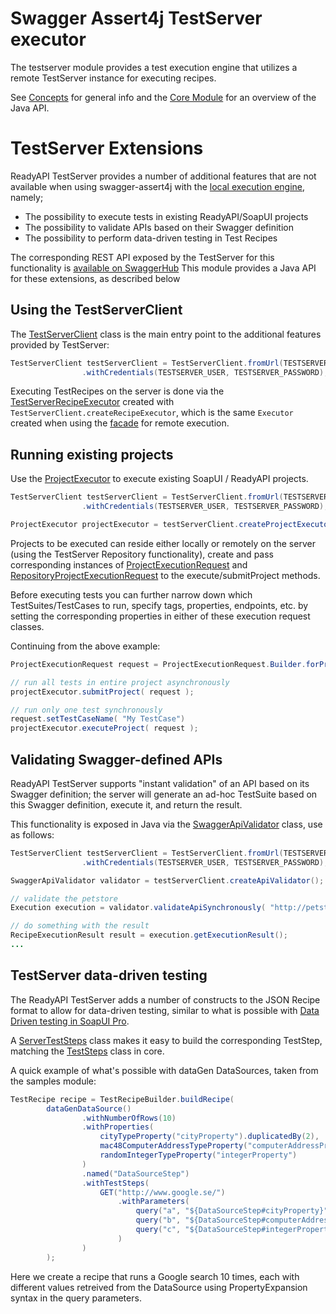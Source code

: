 # Swagger Assert4j TestServer executor

The testserver module provides a test execution engine that utilizes a remote TestServer instance for executing
recipes.

See [Concepts](../../CONCEPTS.md#remote_execution) for general info and the [Core Module](../core) for an overview of
the Java API.

# TestServer Extensions

ReadyAPI TestServer provides a number of additional features that are not available when using swagger-assert4j with the
[local execution engine](../local), namely;

* The possibility to execute tests in existing ReadyAPI/SoapUI projects
* The possibility to validate APIs based on their Swagger definition
* The possibility to perform data-driven testing in Test Recipes 

The corresponding REST API exposed by the TestServer for this functionality is 
[available on SwaggerHub](https://app.swaggerhub.com/apis/smartbear/ready-api-testserver)
This module provides a Java API for these extensions, as described below 

## Using the TestServerClient

The [TestServerClient](https://smartbear.github.io/swagger-assert4j/apidocs/index.html?io/swagger/assert4j/testserver/execution/TestServerClient.html)
class is the main entry point to the additional features provided by TestServer:

```java
TestServerClient testServerClient = TestServerClient.fromUrl(TESTSERVER_URL)
                .withCredentials(TESTSERVER_USER, TESTSERVER_PASSWORD);
```

Executing TestRecipes on the server is done via the 
[TestServerRecipeExecutor](https://smartbear.github.io/swagger-assert4j/apidocs/index.html?io/swagger/assert4j/testserver/execution/TestServerRecipeExecutor.html) 
created with `TestServerClient.createRecipeExecutor`, which is the same `Executor` created when using the [facade](../facade) for remote execution.

## Running existing projects

Use the [ProjectExecutor](https://smartbear.github.io/swagger-assert4j/apidocs/index.html?io/swagger/assert4j/testserver/execution/ProjectExecutor.html)
to execute existing SoapUI / ReadyAPI projects. 

```java
TestServerClient testServerClient = TestServerClient.fromUrl(TESTSERVER_URL)
                .withCredentials(TESTSERVER_USER, TESTSERVER_PASSWORD);

ProjectExecutor projectExecutor = testServerClient.createProjectExecutor();
```

Projects to be executed can reside either locally or remotely on the server (using the TestServer Repository functionality), create and 
pass corresponding instances of [ProjectExecutionRequest](https://smartbear.github.io/swagger-assert4j/apidocs/index.html?io/swagger/assert4j/testserver/execution/ProjectExecutionRequest.html) 
and [RepositoryProjectExecutionRequest]() to the execute/submitProject methods.

Before executing tests you can further narrow down which TestSuites/TestCases to run, specify tags, properties, endpoints, etc. by 
setting the corresponding properties in either of these execution request classes.

Continuing from the above example:

```java
ProjectExecutionRequest request = ProjectExecutionRequest.Builder.forProjectFile(file).build();

// run all tests in entire project asynchronously
projectExecutor.submitProject( request );

// run only one test synchronously
request.setTestCaseName( "My TestCase")
projectExecutor.executeProject( request );

``` 

## Validating Swagger-defined APIs

ReadyAPI TestServer supports "instant validation" of an API based on its Swagger definition; the server
will generate an ad-hoc TestSuite based on this Swagger definition, execute it, and return the result. 

This functionality is exposed in Java via the 
[SwaggerApiValidator](https://smartbear.github.io/swagger-assert4j/apidocs/index.html?io/swagger/assert4j/testserver/execution/SwaggerApiValidator.html) class, use as follows:

```java
TestServerClient testServerClient = TestServerClient.fromUrl(TESTSERVER_URL)
                .withCredentials(TESTSERVER_USER, TESTSERVER_PASSWORD);

SwaggerApiValidator validator = testServerClient.createApiValidator();

// validate the petstore
Execution execution = validator.validateApiSynchronously( "http://petstore.swagger.io/v2/swagger.json", null, null );

// do something with the result
RecipeExecutionResult result = execution.getExecutionResult();
...

```

## TestServer data-driven testing

The ReadyAPI TestServer adds a number of constructs to the JSON Recipe format to allow for data-driven testing, similar to 
what is possible with [Data Driven testing in SoapUI Pro](https://smartbear.com/product/ready-api/soapui/features/data-driven-tests/).

A [ServerTestSteps](https://smartbear.github.io/swagger-assert4j/apidocs/index.html?io/swagger/assert4j/testserver/teststeps/ServerTestSteps.html) 
class makes it easy to build the corresponding TestStep, matching the 
[TestSteps](https://smartbear.github.io/swagger-assert4j/apidocs/index.html?io/swagger/assert4j/teststeps/TestSteps.html) class in core.

A quick example of what's possible with dataGen DataSources, taken from the samples module:

```java
TestRecipe recipe = TestRecipeBuilder.buildRecipe(
        dataGenDataSource()
                .withNumberOfRows(10)
                .withProperties(
                    cityTypeProperty("cityProperty").duplicatedBy(2),
                    mac48ComputerAddressTypeProperty("computerAddressProperty"),
                    randomIntegerTypeProperty("integerProperty")
                )
                .named("DataSourceStep")
                .withTestSteps(
                    GET("http://www.google.se/")
                        .withParameters(
                            query("a", "${DataSourceStep#cityProperty}"),
                            query("b", "${DataSourceStep#computerAddressProperty}"),
                            query("c", "${DataSourceStep#integerProperty}")
                        )
                )
        );
```

Here we create a recipe that runs a Google search 10 times, each with different values retreived
from the DataSource using PropertyExpansion syntax in the query parameters. 